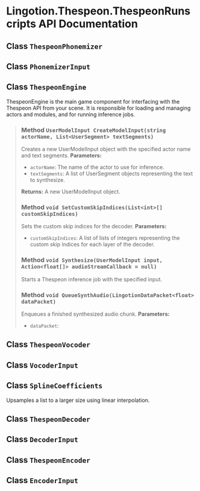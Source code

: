 # Lingotion.Thespeon.ThespeonRunscripts API Documentation

## Class `ThespeonPhonemizer`


## Class `PhonemizerInput`


## Class `ThespeonEngine`

ThespeonEngine is the main game component for interfacing with the Thespeon API from your scene. It is responsible for loading and managing actors and modules, and for running inference jobs.

> ### Method `UserModelInput CreateModelInput(string actorName, List<UserSegment> textSegments)`
> 
> Creates a new UserModelInput object with the specified actor name and text segments.
> **Parameters:**
> 
> - `actorName`: The name of the actor to use for inference.
> - `textSegments`: A list of UserSegment objects representing the text to synthesize.
> 
> **Returns:** A new UserModelInput object.
> 
> 
> 
> ### Method `void SetCustomSkipIndices(List<int>[] customSkipIndices)`
> 
> Sets the custom skip indices for the decoder.
> **Parameters:**
> 
> - `customSkipIndices`: A list of lists of integers representing the custom skip indices for each layer of the decoder.
> 
> 
> 
> ### Method `void Synthesize(UserModelInput input, Action<float[]> audioStreamCallback = null)`
> 
> Starts a Thespeon inference job with the specified input.
> 
> 
> ### Method `void QueueSynthAudio(LingotionDataPacket<float> dataPacket)`
> 
> Enqueues a finished synthesized audio chunk.
> **Parameters:**
> 
> - `dataPacket`: 
> 
> 

## Class `ThespeonVocoder`


## Class `VocoderInput`


## Class `SplineCoefficients`

Upsamples a list to a larger size using linear interpolation.


## Class `ThespeonDecoder`


## Class `DecoderInput`


## Class `ThespeonEncoder`


## Class `EncoderInput`
